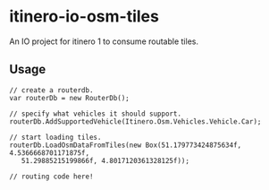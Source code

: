 # itinero-io-osm-tiles

An IO project for itinero 1 to consume routable tiles.

## Usage

```
// create a routerdb.
var routerDb = new RouterDb();
            
// specify what vehicles it should support.
routerDb.AddSupportedVehicle(Itinero.Osm.Vehicles.Vehicle.Car);
            
// start loading tiles.
routerDb.LoadOsmDataFromTiles(new Box(51.179773424875634f, 4.5366668701171875f,
   51.29885215199866f, 4.8017120361328125f));
   
// routing code here!
```

